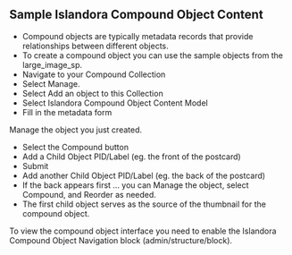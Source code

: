 ## Sample Islandora Compound Object Content

* Compound objects are typically metadata records that provide relationships between different objects.
* To create a compound object you can use the sample objects from the large_image_sp.
* Navigate to your Compound Collection
* Select Manage.
* Select Add an object to this Collection
* Select Islandora Compound Object Content Model
* Fill in the metadata form

Manage the object you just created. 

* Select the Compound button
* Add a Child Object PID/Label (eg. the front of the postcard)
* Submit
* Add another Child Object PID/Label (eg. the back of the postcard)
* If the back appears first ... you can Manage the object, select Compound, and Reorder as needed.
* The first child object serves as the source of the thumbnail for the compound object.

To view the compound object interface you need to enable the Islandora Compound Object Navigation block (admin/structure/block).